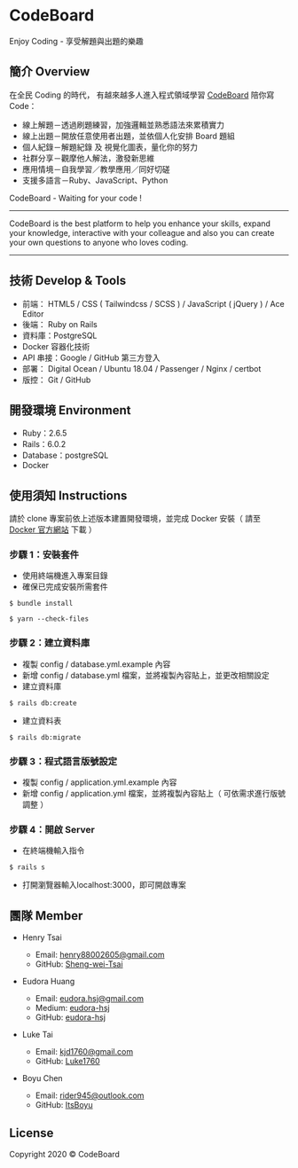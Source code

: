 # CodeBoard
Enjoy Coding - 享受解題與出題的樂趣

## 簡介 Overview

在全民 Coding 的時代，  有越來越多人進入程式領域學習
[CodeBoard](https://code-board.com/) 陪你寫 Code：
- 線上解題－透過刷題練習，加強邏輯並熟悉語法來累積實力
- 線上出題－開放任意使用者出題，並依個人化安排 Board 題組
- 個人紀錄－解題紀錄 及 視覺化圖表，量化你的努力
- 社群分享－觀摩他人解法，激發新思維
- 應用情境－自我學習／教學應用／同好切磋
- 支援多語言－Ruby、JavaScript、Python

CodeBoard - Waiting for your code !

---

CodeBoard is the best platform to help you enhance your skills, expand your knowledge, interactive with your colleague and also you can create your own questions to anyone who loves coding.

---

## 技術 Develop & Tools
- 前端： HTML5 / CSS ( Tailwindcss / SCSS )  /  JavaScript ( jQuery ) / Ace Editor
- 後端： Ruby on Rails
- 資料庫：PostgreSQL
- Docker 容器化技術
- API 串接：Google / GitHub 第三方登入
- 部署： Digital Ocean / Ubuntu 18.04 / Passenger / Nginx / certbot
- 版控： Git / GitHub

## 開發環境 Environment
- Ruby：2.6.5
- Rails：6.0.2
- Database：postgreSQL
- Docker

## 使用須知 Instructions

請於 clone 專案前依上述版本建置開發環境，並完成 Docker 安裝（ 請至 [Docker 官方網站](https://www.docker.com/products/docker-desktop) 下載 ）

### 步驟 1：安裝套件
* 使用終端機進入專案目錄
* 確保已完成安裝所需套件
```
$ bundle install
```
```
$ yarn --check-files
```
### 步驟 2：建立資料庫
* 複製 config / database.yml.example 內容
* 新增 config / database.yml 檔案，並將複製內容貼上，並更改相關設定
* 建立資料庫
```
$ rails db:create
```
* 建立資料表
```
$ rails db:migrate
```
### 步驟 3：程式語言版號設定

* 複製 config / application.yml.example 內容
* 新增 config / application.yml 檔案，並將複製內容貼上（ 可依需求進行版號調整 ）

### 步驟 4：開啟 Server

* 在終端機輸入指令
```
$ rails s
```
* 打開瀏覽器輸入localhost:3000，即可開啟專案

## 團隊 Member
- Henry Tsai
    - Email: henry88002605@gmail.com
    - GitHub: [Sheng-wei-Tsai](https://github.com/Sheng-wei-Tsai)
- Eudora Huang
    - Email: eudora.hsj@gmail.com
    - Medium: [eudora-hsj](https://medium.com/eudora-hsj)
    - GitHub: [eudora-hsj](https://github.com/eudora-hsj)

- Luke Tai
    - Email: kjd1760@gmail.com
    - GitHub: [Luke1760](https://github.com/Luke1760)
- Boyu Chen
    - Email: rider945@outlook.com
    - GitHub: [ItsBoyu](https://github.com/ItsBoyu)

## License
Copyright 2020 © CodeBoard
